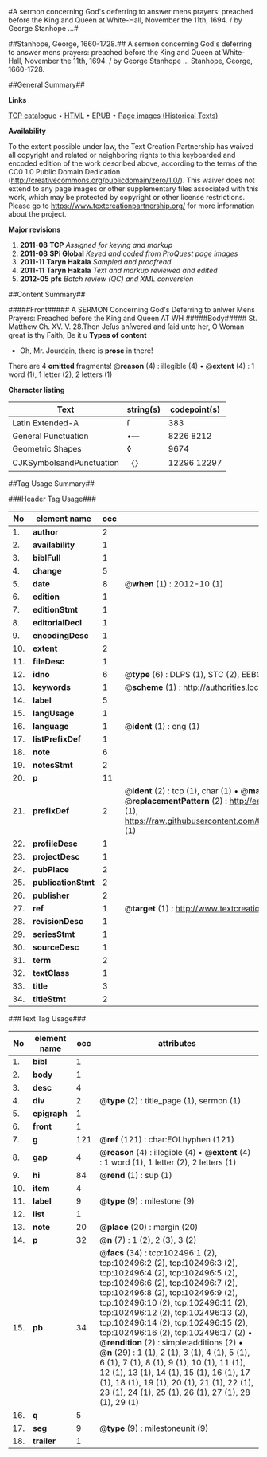 #A sermon concerning God's deferring to answer mens prayers: preached before the King and Queen at White-Hall, November the 11th, 1694. / by George Stanhope ...#

##Stanhope, George, 1660-1728.##
A sermon concerning God's deferring to answer mens prayers: preached before the King and Queen at White-Hall, November the 11th, 1694. / by George Stanhope ...
Stanhope, George, 1660-1728.

##General Summary##

**Links**

[TCP catalogue](http://www.ota.ox.ac.uk/tcp/)  • 
[HTML](http://tei.it.ox.ac.uk/tcp/Texts-HTML/free/A61/A61277.html)  • 
[EPUB](http://tei.it.ox.ac.uk/tcp/Texts-EPUB/free/A61/A61277.epub) • 
[Page images (Historical Texts)](https://historicaltexts.jisc.ac.uk/eebo-14516385e)

**Availability**

To the extent possible under law, the Text Creation Partnership has waived all copyright and related or neighboring rights to this keyboarded and encoded edition of the work described above, according to the terms of the CC0 1.0 Public Domain Dedication (http://creativecommons.org/publicdomain/zero/1.0/). This waiver does not extend to any page images or other supplementary files associated with this work, which may be protected by copyright or other license restrictions. Please go to https://www.textcreationpartnership.org/ for more information about the project.

**Major revisions**

1. __2011-08__ __TCP__ *Assigned for keying and markup*
1. __2011-08__ __SPi Global__ *Keyed and coded from ProQuest page images*
1. __2011-11__ __Taryn Hakala__ *Sampled and proofread*
1. __2011-11__ __Taryn Hakala__ *Text and markup reviewed and edited*
1. __2012-05__ __pfs__ *Batch review (QC) and XML conversion*

##Content Summary##

#####Front#####
A SERMON Concerning God's Deferring to anſwer Mens Prayers: Preached before the King and Queen AT WH
#####Body#####
St. Matthew Ch. XV. V. 28.Then Jeſus anſwered and ſaid unto her, O Woman great is thy Faith; Be it u
**Types of content**

  * Oh, Mr. Jourdain, there is **prose** in there!

There are 4 **omitted** fragments! 
 @__reason__ (4) : illegible (4)  •  @__extent__ (4) : 1 word (1), 1 letter (2), 2 letters (1)

**Character listing**


|Text|string(s)|codepoint(s)|
|---|---|---|
|Latin Extended-A|ſ|383|
|General Punctuation|•—|8226 8212|
|Geometric Shapes|◊|9674|
|CJKSymbolsandPunctuation|〈〉|12296 12297|

##Tag Usage Summary##

###Header Tag Usage###

|No|element name|occ|attributes|
|---|---|---|---|
|1.|__author__|2||
|2.|__availability__|1||
|3.|__biblFull__|1||
|4.|__change__|5||
|5.|__date__|8| @__when__ (1) : 2012-10 (1)|
|6.|__edition__|1||
|7.|__editionStmt__|1||
|8.|__editorialDecl__|1||
|9.|__encodingDesc__|1||
|10.|__extent__|2||
|11.|__fileDesc__|1||
|12.|__idno__|6| @__type__ (6) : DLPS (1), STC (2), EEBO-CITATION (1), OCLC (1), VID (1)|
|13.|__keywords__|1| @__scheme__ (1) : http://authorities.loc.gov/ (1)|
|14.|__label__|5||
|15.|__langUsage__|1||
|16.|__language__|1| @__ident__ (1) : eng (1)|
|17.|__listPrefixDef__|1||
|18.|__note__|6||
|19.|__notesStmt__|2||
|20.|__p__|11||
|21.|__prefixDef__|2| @__ident__ (2) : tcp (1), char (1)  •  @__matchPattern__ (2) : ([0-9\-]+):([0-9IVX]+) (1), (.+) (1)  •  @__replacementPattern__ (2) : http://eebo.chadwyck.com/downloadtiff?vid=$1&page=$2 (1), https://raw.githubusercontent.com/textcreationpartnership/Texts/master/tcpchars.xml#$1 (1)|
|22.|__profileDesc__|1||
|23.|__projectDesc__|1||
|24.|__pubPlace__|2||
|25.|__publicationStmt__|2||
|26.|__publisher__|2||
|27.|__ref__|1| @__target__ (1) : http://www.textcreationpartnership.org/docs/. (1)|
|28.|__revisionDesc__|1||
|29.|__seriesStmt__|1||
|30.|__sourceDesc__|1||
|31.|__term__|2||
|32.|__textClass__|1||
|33.|__title__|3||
|34.|__titleStmt__|2||


###Text Tag Usage###

|No|element name|occ|attributes|
|---|---|---|---|
|1.|__bibl__|1||
|2.|__body__|1||
|3.|__desc__|4||
|4.|__div__|2| @__type__ (2) : title_page (1), sermon (1)|
|5.|__epigraph__|1||
|6.|__front__|1||
|7.|__g__|121| @__ref__ (121) : char:EOLhyphen (121)|
|8.|__gap__|4| @__reason__ (4) : illegible (4)  •  @__extent__ (4) : 1 word (1), 1 letter (2), 2 letters (1)|
|9.|__hi__|84| @__rend__ (1) : sup (1)|
|10.|__item__|4||
|11.|__label__|9| @__type__ (9) : milestone (9)|
|12.|__list__|1||
|13.|__note__|20| @__place__ (20) : margin (20)|
|14.|__p__|32| @__n__ (7) : 1 (2), 2 (3), 3 (2)|
|15.|__pb__|34| @__facs__ (34) : tcp:102496:1 (2), tcp:102496:2 (2), tcp:102496:3 (2), tcp:102496:4 (2), tcp:102496:5 (2), tcp:102496:6 (2), tcp:102496:7 (2), tcp:102496:8 (2), tcp:102496:9 (2), tcp:102496:10 (2), tcp:102496:11 (2), tcp:102496:12 (2), tcp:102496:13 (2), tcp:102496:14 (2), tcp:102496:15 (2), tcp:102496:16 (2), tcp:102496:17 (2)  •  @__rendition__ (2) : simple:additions (2)  •  @__n__ (29) : 1 (1), 2 (1), 3 (1), 4 (1), 5 (1), 6 (1), 7 (1), 8 (1), 9 (1), 10 (1), 11 (1), 12 (1), 13 (1), 14 (1), 15 (1), 16 (1), 17 (1), 18 (1), 19 (1), 20 (1), 21 (1), 22 (1), 23 (1), 24 (1), 25 (1), 26 (1), 27 (1), 28 (1), 29 (1)|
|16.|__q__|5||
|17.|__seg__|9| @__type__ (9) : milestoneunit (9)|
|18.|__trailer__|1||
